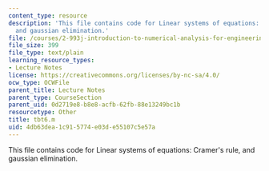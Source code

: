 ```yaml
---
content_type: resource
description: 'This file contains code for Linear systems of equations: Cramer''s rule,
  and gaussian elimination.'
file: /courses/2-993j-introduction-to-numerical-analysis-for-engineering-13-002j-spring-2005/4db63dea1c915774e03de55107c5e57a_tbt6.m
file_size: 399
file_type: text/plain
learning_resource_types:
- Lecture Notes
license: https://creativecommons.org/licenses/by-nc-sa/4.0/
ocw_type: OCWFile
parent_title: Lecture Notes
parent_type: CourseSection
parent_uid: 0d2719e8-b8e8-acfb-62fb-88e13249bc1b
resourcetype: Other
title: tbt6.m
uid: 4db63dea-1c91-5774-e03d-e55107c5e57a
---
```

This file contains code for Linear systems of equations: Cramer's rule, and gaussian elimination.